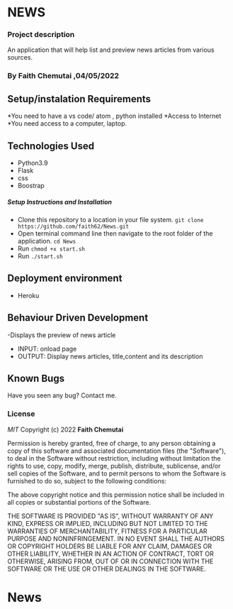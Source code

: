 # NEWS
### Project description

An application that will help list and preview news articles from various sources.   


### By Faith Chemutai ,04/05/2022
## Setup/instalation Requirements
*You need to have a vs code/ atom , python installed
*Access to Internet
*You need access to a computer, laptop.

## Technologies Used

- Python3.9
- Flask
- css
- Boostrap


##### Setup Instructions and Installation

- Clone this repository to a location in your file system. `git clone https://github.com/faith62/News.git`
- Open terminal command line then navigate to the root folder of the application. `cd News`
- Run `chmod +x start.sh`
- Run `./start.sh` 

## Deployment environment

- Heroku

## Behaviour Driven Development

-Displays the preview of news article
    
   - INPUT: onload page
   - OUTPUT: Display news articles, title,content and its description

## Known Bugs

Have you seen any bug? Contact me.
### License

*MIT*
Copyright (c) 2022 **Faith Chemutai**

Permission is hereby granted, free of charge, to any person obtaining a copy of this software and associated documentation files (the "Software"), to deal in the Software without restriction, including without limitation the rights to use, copy, modify, merge, publish, distribute, sublicense, and/or sell copies of the Software, and to permit persons to whom the Software is furnished to do so, subject to the following conditions:

The above copyright notice and this permission notice shall be included in all copies or substantial portions of the Software.

THE SOFTWARE IS PROVIDED "AS IS", WITHOUT WARRANTY OF ANY KIND, EXPRESS OR IMPLIED, INCLUDING BUT NOT LIMITED TO THE WARRANTIES OF MERCHANTABILITY, FITNESS FOR A PARTICULAR PURPOSE AND NONINFRINGEMENT. IN NO EVENT SHALL THE AUTHORS OR COPYRIGHT HOLDERS BE LIABLE FOR ANY CLAIM, DAMAGES OR OTHER LIABILITY, WHETHER IN AN ACTION OF CONTRACT, TORT OR OTHERWISE, ARISING FROM, OUT OF OR IN CONNECTION WITH THE SOFTWARE OR THE USE OR OTHER DEALINGS IN THE SOFTWARE.
# News
